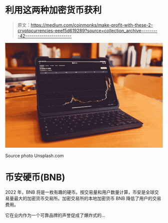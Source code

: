 # 利用这两种加密货币获利

> 原文：<https://medium.com/coinmonks/make-profit-with-these-2-cryptocurrencies-eeef5d619289?source=collection_archive---------42----------------------->

![](img/01dd16a681a8c5927d58c9a551fb6577.png)

Source photo Unsplash.com

# 币安硬币(BNB)

2022 年，BNB 将是一枚有趣的硬币。按交易量和用户数量计算，币安是全球交易量最大的加密货币交易所。加密交易所的本地加密货币 BNB 降低了用户的交易费用。

它在业内作为一个可靠品牌的声誉促成了爆炸式的…
